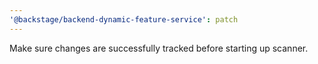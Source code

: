 ```yaml
---
'@backstage/backend-dynamic-feature-service': patch
---
```


Make sure changes are successfully tracked before starting up scanner.

